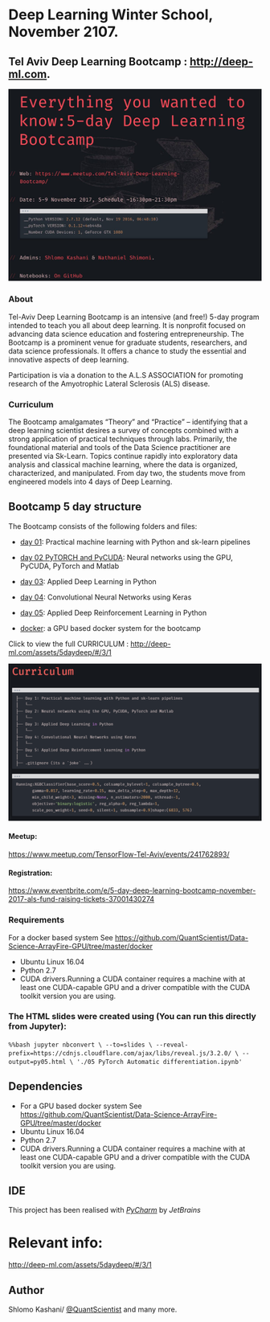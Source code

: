 
# Deep Learning Winter School, November 2107. 
## Tel Aviv Deep Learning Bootcamp : http://deep-ml.com. 

![cuda](bootcamp.jpg)

### About
Tel-Aviv Deep Learning Bootcamp is an intensive (and free!) 5-day program intended to teach you all about deep learning. It is nonprofit focused on advancing data science education and fostering entrepreneurship. The Bootcamp is a prominent venue for graduate students, researchers, and data science professionals. It offers a chance to study the essential and innovative aspects of deep learning.	

Participation is via a donation to the A.L.S ASSOCIATION for promoting research of the Amyotrophic Lateral Sclerosis (ALS) disease. 

### Curriculum
The Bootcamp amalgamates “Theory” and “Practice” – identifying that a deep learning scientist desires a survey of concepts combined with a strong application of practical techniques through labs. Primarily, the foundational material and tools of the Data Science practitioner are presented via Sk-Learn. Topics continue rapidly into exploratory data analysis and classical machine learning, where the data is organized, characterized, and manipulated. From day two, the students move from engineered models into 4 days of Deep Learning. 

## Bootcamp 5 day structure

The Bootcamp consists of the following folders and files:
 

- [day 01](day01/): 
Practical machine learning with Python and sk-learn pipelines

- [day 02 PyTORCH and PyCUDA](day-02-PyTORCH-and-PyCUDA): 
Neural networks using the GPU, PyCUDA, PyTorch and Matlab

- [day 03](day03): 
Applied Deep Learning in Python

- [day 04](day04): 
Convolutional Neural Networks using Keras

- [day 05](day05): 
Applied Deep Reinforcement Learning in Python

- [docker](docker): 
a GPU based docker system for the bootcamp


Click to view the full CURRICULUM : http://deep-ml.com/assets/5daydeep/#/3/1

![cuda](curr.png)

#### Meetup:
https://www.meetup.com/TensorFlow-Tel-Aviv/events/241762893/

#### Registration:
https://www.eventbrite.com/e/5-day-deep-learning-bootcamp-november-2017-als-fund-raising-tickets-37001430274 


### Requirements
For a docker based system See https://github.com/QuantScientist/Data-Science-ArrayFire-GPU/tree/master/docker

- Ubuntu Linux 16.04
- Python 2.7 
- CUDA drivers.Running a CUDA container requires a machine with at least one CUDA-capable GPU and a driver compatible with the CUDA toolkit version you are using.

### The HTML slides were created using (You can run this directly from Jupyter):
`
%%bash
jupyter nbconvert \
    --to=slides \
    --reveal-prefix=https://cdnjs.cloudflare.com/ajax/libs/reveal.js/3.2.0/ \
    --output=py05.html \
    './05 PyTorch Automatic differentiation.ipynb'
`

 
## Dependencies

- For a GPU based docker system See https://github.com/QuantScientist/Data-Science-ArrayFire-GPU/tree/master/docker
- Ubuntu Linux 16.04
- Python 2.7 
- CUDA drivers.Running a CUDA container requires a machine with at least one CUDA-capable GPU and a driver compatible with the CUDA toolkit version you are using.

## IDE

This project has been realised with [*PyCharm*](https://www.jetbrains.com/pycharm/) by *JetBrains*

# Relevant info:

http://deep-ml.com/assets/5daydeep/#/3/1

## Author
Shlomo Kashani/ [@QuantScientist](https://github.com/QuantScientist) and many more. 
